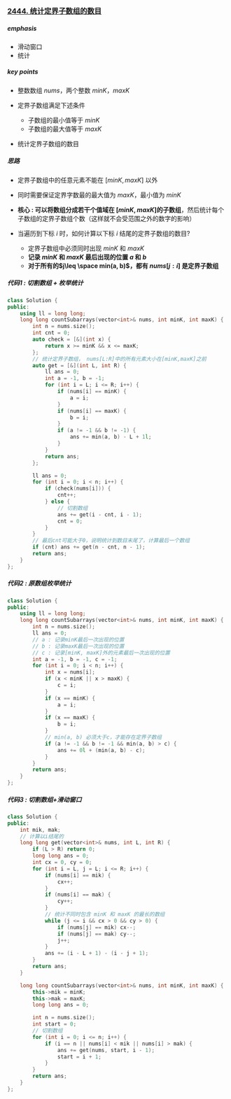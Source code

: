 ### [2444. 统计定界子数组的数目](https://leetcode.cn/problems/count-subarrays-with-fixed-bounds/)

##### emphasis

* 滑动窗口
* 统计

##### key points

* 整数数组 $nums$，两个整数 $minK$，$maxK$
* 定界子数组满足下述条件
  * 子数组的最小值等于 $minK$
  * 子数组的最大值等于 $maxK$

* 统计定界子数组的数目

##### 思路

* 定界子数组中的任意元素不能在 $[minK, maxK]$ 以外
* 同时需要保证定界字数最的最大值为 $maxK$，最小值为 $minK$

* **核心 : 可以将数组分成若干个值域在 $[minK, maxK]$的子数组**，然后统计每个子数组的定界子数组个数（这样就不会受范围之外的数字的影响）
* 当遍历到下标 $i$ 时，如何计算以下标 $i$ 结尾的定界子数组的数目?
  * 定界子数组中必须同时出现 $minK$ 和 $maxK$
  * **记录 $minK$ 和 $maxK$ 最后出现的位置 $a$ 和 $b$**
  * **对于所有的$j\leq \space min(a, b)$，都有 $nums[j:i]$ 是定界子数组**

##### 代码1 : 切割数组 + 枚举统计

```cpp
class Solution {
public:
    using ll = long long;
    long long countSubarrays(vector<int>& nums, int minK, int maxK) {
        int n = nums.size();
        int cnt = 0;
        auto check = [&](int x) {
            return x >= minK && x <= maxK;
        };
        // 统计定界子数组， nums[L:R]中的所有元素大小在[minK,maxK]之前
        auto get = [&](int L, int R) {
            ll ans = 0;
            int a = -1, b = -1;
            for (int i = L; i <= R; i++) {
                if (nums[i] == minK) {
                    a = i;
                }
                if (nums[i] == maxK) {
                    b = i;
                }
                if (a != -1 && b != -1) {
                    ans += min(a, b) - L + 1l;
                }
            }
            return ans;
        };

        ll ans = 0;
        for (int i = 0; i < n; i++) {
            if (check(nums[i])) {
                cnt++;
            } else {
                // 切割数组
                ans += get(i - cnt, i - 1);
                cnt = 0;
            }
        }
        // 最后cnt可能大于0，说明统计到数目末尾了，计算最后一个数组
        if (cnt) ans += get(n - cnt, n - 1);
        return ans;
    }
};
```



##### 代码2 : 原数组枚举统计

```cpp
class Solution {
public:
    using ll = long long;
    long long countSubarrays(vector<int>& nums, int minK, int maxK) {
        int n = nums.size();
        ll ans = 0;
        // a : 记录minK最后一次出现的位置
        // b : 记录maxK最后一次出现的位置
        // c : 记录[minK, maxK]外的元素最后一次出现的位置
        int a = -1, b = -1, c = -1;
        for (int i = 0; i < n; i++) {
            int x = nums[i];
            if (x < minK || x > maxK) {
                c = i;
            }
            if (x == minK) {
                a = i;
            }
            if (x == maxK) {
                b = i;
            }
            // min(a, b) 必须大于c，才能存在定界子数组
            if (a != -1 && b != -1 && min(a, b) > c) {
                ans += 0l + (min(a, b) - c);
            }
        }
        return ans;
    }
};
```



##### 代码3 : 切割数组+滑动窗口

```cpp
class Solution {
public:
    int mik, mak;
    // 计算以i结尾的
    long long get(vector<int>& nums, int L, int R) {
        if (L > R) return 0;
        long long ans = 0;
        int cx = 0, cy = 0;
        for (int i = L, j = L; i <= R; i++) {
            if (nums[i] == mik) {
                cx++;
            }
            if (nums[i] == mak) {
                cy++;
            }
            // 统计不同时包含 minK 和 maxK 的最长的数组
            while (j <= i && cx > 0 && cy > 0) {
                if (nums[j] == mik) cx--;
                if (nums[j] == mak) cy--;
                j++;
            }
            ans += (i - L + 1) - (i - j + 1);
        }
        return ans;
    }

    long long countSubarrays(vector<int>& nums, int minK, int maxK) {
        this->mik = minK;
        this->mak = maxK;
        long long ans = 0;

        int n = nums.size();
        int start = 0;
        // 切割数组
        for (int i = 0; i <= n; i++) {
            if (i == n || nums[i] < mik || nums[i] > mak) {
                ans += get(nums, start, i - 1);
                start = i + 1;
            }
        }
        return ans;
    }
};
```


